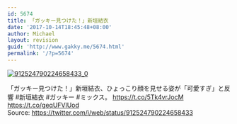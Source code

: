 ```yaml
---
id: 5674
title: 「ガッキー見つけた！」新垣結衣
date: '2017-10-14T18:45:48+08:00'
author: Michael
layout: revision
guid: 'http://www.gakky.me/5674.html'
permalink: '/?p=5674'
---
```


[![912524790224658433_0](http://www.yui-aragaki.org/wp-content/uploads/2017/10/912524790224658433_0.jpg)](http://www.yui-aragaki.org/wp-content/uploads/2017/10/912524790224658433_0.jpg)

「ガッキー見つけた！」新垣結衣、ひょっこり顔を見せる姿が「可愛すぎ」と反響 #新垣結衣 #ガッキー #ミックス。 https://t.co/5Tk4vrJocM https://t.co/geqUFVlUod  
Source: <https://twitter.com/i/web/status/912524790224658433>
